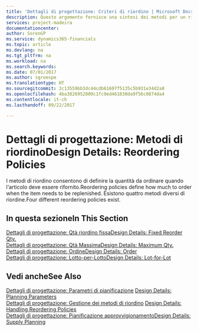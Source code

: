 ```yaml
---
title: 'Dettagli di progettazione: Criteri di riordino | Microsoft Docs'
description: Questo argomento fornisce una sintesi dei metodi per un rifornimento articoli.
services: project-madeira
documentationcenter: 
author: SorenGP
ms.service: dynamics365-financials
ms.topic: article
ms.devlang: na
ms.tgt_pltfrm: na
ms.workload: na
ms.search.keywords: 
ms.date: 07/01/2017
ms.author: sgroespe
ms.translationtype: HT
ms.sourcegitcommit: 2c13559bb3dc44cdb61697f5135c5b931e34d2a8
ms.openlocfilehash: 4ba3826952809c1fc9ed461030da9f56c0874da4
ms.contentlocale: it-ch
ms.lasthandoff: 09/22/2017

---
```

# <a name="design-details-reordering-policies"></a><span data-ttu-id="4cc7a-103">Dettagli di progettazione: Metodi di riordino</span><span class="sxs-lookup"><span data-stu-id="4cc7a-103">Design Details: Reordering Policies</span></span>
<span data-ttu-id="4cc7a-104">I metodi di riordino consentono di definire la quantità da ordinare quando l'articolo deve essere rifornito.</span><span class="sxs-lookup"><span data-stu-id="4cc7a-104">Reordering policies define how much to order when the item needs to be replenished.</span></span> <span data-ttu-id="4cc7a-105">Esistono quattro metodi diversi di riordine.</span><span class="sxs-lookup"><span data-stu-id="4cc7a-105">Four different reordering policies exist.</span></span>  

## <a name="in-this-section"></a><span data-ttu-id="4cc7a-106">In questa sezione</span><span class="sxs-lookup"><span data-stu-id="4cc7a-106">In This Section</span></span>  
[<span data-ttu-id="4cc7a-107">Dettagli di progettazione: Qtà riordino fissa</span><span class="sxs-lookup"><span data-stu-id="4cc7a-107">Design Details: Fixed Reorder Qty.</span></span>](design-details-fixed-reorder-qty.md)  
[<span data-ttu-id="4cc7a-108">Dettagli di progettazione: Qtà Massima</span><span class="sxs-lookup"><span data-stu-id="4cc7a-108">Design Details: Maximum Qty.</span></span>](design-details-maximum-qty.md)  
[<span data-ttu-id="4cc7a-109">Dettagli di progettazione: Ordine</span><span class="sxs-lookup"><span data-stu-id="4cc7a-109">Design Details: Order</span></span>](design-details-order.md)  
[<span data-ttu-id="4cc7a-110">Dettagli di progettazione: Lotto-per-Lotto</span><span class="sxs-lookup"><span data-stu-id="4cc7a-110">Design Details: Lot-for-Lot</span></span>](design-details-lot-for-lot.md)  

## <a name="see-also"></a><span data-ttu-id="4cc7a-111">Vedi anche</span><span class="sxs-lookup"><span data-stu-id="4cc7a-111">See Also</span></span>  
<span data-ttu-id="4cc7a-112">[Dettagli di progettazione: Parametri di pianificazione](design-details-planning-parameters.md) </span><span class="sxs-lookup"><span data-stu-id="4cc7a-112">[Design Details: Planning Parameters](design-details-planning-parameters.md) </span></span>  
<span data-ttu-id="4cc7a-113">[Dettagli di progettazione: Gestione dei metodi di riordino](design-details-handling-reordering-policies.md) </span><span class="sxs-lookup"><span data-stu-id="4cc7a-113">[Design Details: Handling Reordering Policies](design-details-handling-reordering-policies.md) </span></span>  
[<span data-ttu-id="4cc7a-114">Dettagli di progettazione: Pianificazione approvvigionamento</span><span class="sxs-lookup"><span data-stu-id="4cc7a-114">Design Details: Supply Planning</span></span>](design-details-supply-planning.md)

